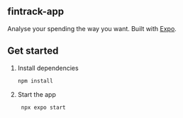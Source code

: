 ## fintrack-app

Analyse your spending the way you want. Built with [Expo](https://expo.dev).

## Get started

1. Install dependencies

   ```bash
   npm install
   ```

2. Start the app

   ```bash
    npx expo start
   ```